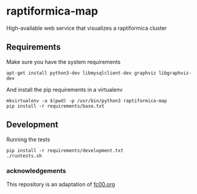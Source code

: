 raptiformica-map
================

High-available web service that visualizes a raptiformica cluster


## Requirements

Make sure you have the system requirements
```
apt-get install python3-dev libmysqlclient-dev graphviz libgraphviz-dev
```

And install the pip requirements in a virtualenv
```
mkvirtualenv -a $(pwd) -p /usr/bin/python3 raptiformica-map
pip install -r requirements/base.txt
```


## Development

Running the tests
```
pip install -r requirements/development.txt
./runtests.sh
```


### acknowledgements

This repository is an adaptation of [fc00.org](https://github.com/zielmicha/fc00.org)
